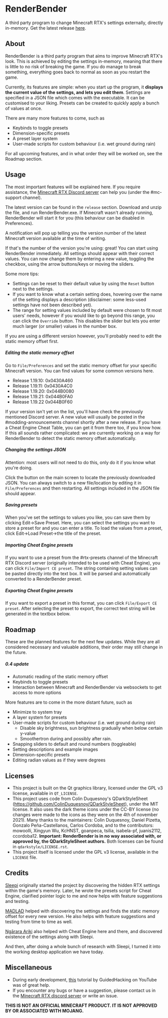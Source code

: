 # RenderBender
A third party program to change Minecraft RTX's settings externally, directly in-memory.
Get the latest release [here](https://github.com/SpeedyCodes/RenderBender/releases).

## About
RenderBender is a third party program that aims to improve Minecraft RTX's look.
This is achieved by editing the settings in-memory, meaning that there is little to no risk of breaking the game.
If you do manage to break something, everything goes back to normal as soon as you restart the game.

Currently, its features are simple: when you start up the program, 
it **displays the current value of the settings, and lets you edit them**.
Settings are specified in a JSON file which comes with the executable. It can be customised to your liking. 
Presets can be created to quickly apply a bunch of values at once.

There are many more features to come, such as
- Keybinds to toggle presets
- Dimension-specific presets
- A preset layer system
- User-made scripts for custom behaviour (i.e. wet ground during rain)

For all upcoming features, and in what order they will be worked on, see the Roadmap section.

## Usage

The most important features will be explained here. If you require assistance, the [Minecraft RTX Discord server](https://discord.gg/R56qgBBA9D) can help you (under the #mc-support channel).

The latest version can be found in the `release` section.
Download and unzip the file, and run RenderBender.exe. If Minecraft wasn't already running, RenderBender will start it for you (this behaviour can be disabled in Preferences).

A notification will pop up telling you the version number of the latest Minecraft version available at the time of writing. 

If that's the number of the version you're using: great! You can start using RenderBender immediately. All settings should appear with their correct values. 
You can now change them by entering a new value, toggling the checkbox, using the arrow buttons/keys or moving the sliders. 

Some more tips:
- Settings can be reset to their default value by using the `Reset` button next to the settings.
- If you want to know what a certain setting does, hovering over the name of the setting displays a description (disclaimer: some less-used settings have not been described yet). 
- The range for setting values included by default were chosen to fit most users' needs, however if you would like to go beyond this range, you can click the `Override` button. This disables the slider but lets you enter much larger (or smaller) values in the number box.

If you are using a different version however, you'll probably need to edit the static memory offset first.
##### Editing the static memory offset
Go to `File/Preferences` and set the static memory offset for your specific Minecraft version. You can find values for some common versions here.
- Release 1.19.10: 0x0430A460
- Release 1.19.11: 0x0430A4C0
- Release 1.19.20: 0x044B0080
- Release 1.19.21: 0x044B0FA0
- Release 1.19.22 0x044B0F60

If your version isn't yet on the list, you'll have check the previously mentioned Discord server. A new value will usually be posted in the #modding-announcements channel shortly after a new release. If you have a Cheat Engine Cheat Table, you can get it from there too, if you know how. 
If this all sounds rather complicated: we are currently working on a way for RenderBender to detect the static memory offset automatically.
##### Changing the settings JSON
Attention: most users will not need to do this, only do it if you know what you're doing.

Click the button on the main screen to locate the previously downloaded JSON. You can always switch to a new file/location by editing it in `File/Preferences` and then restarting.
All settings included in the JSON file should appear. 
##### Saving presets
When you've set the settings to values you like, you can save them by clicking Edit->Save Preset. Here, you can select the settings you want to store a preset for and you can enter a title. To load the values from a preset, click Edit->Load Preset->the title of the preset.

##### Importing Cheat Engine presets
If you want to use a preset from the #rtx-presets channel of the Minecraft RTX Discord server (originally intended to be used with Cheat Engine), you can click `File/Import CE preset`. The string containing setting values can be pasted directly into the text box. It will be parsed and automatically converted to a RenderBender preset.

##### Exporting Cheat Engine presets
If you want to export a preset in this format, you can click `File/Export CE preset`. After selecting the preset to export, the correct text string will be generated in the textbox below.
## Roadmap

These are the planned features for the next few updates. While they are all considered necessary and valuable additions, their order may still change in the future.

##### 0.4 update
- Automatic reading of the static memory offset
- Keybinds to toggle presets
- Interaction between Minecraft and RenderBender via websockets to get access to more options

More features are to come in the more distant future, such as
- Minimize to system tray
- A layer system for presets
- User-made scripts for custom behaviour (i.e. wet ground during rain)
    - Disable sky brightness, sun brightness gradually when below certain y-value
    - Smoothertron during and possibly after rain.
- Snapping sliders to default and round numbers (toggleable)
- Setting descriptions and example images
- Dimension-specific presets
- Editing radian values as if they were degrees
## Licenses

- This project is built on the Qt graphics library, licensed under the GPL v3 license, available in `QT_LICENSE`.
- This project uses code from Colin Duquesnoy's QDarkStyleSheet (https://github.com/ColinDuquesnoy/QDarkStyleSheet), under the MIT license.
It also uses the dark theme icons under the CC-BY license (no changes were made to the icons as they were on the 4th of november 2021). Many thanks to the maintainers: Colin Duquesnoy, Daniel Pizetta, Gonzalo Peña-Castellanos, Carlos Cordoba, and to the contributors: mowoolli, Xingyun Wu, KcHNST, goanpeca, tsilia, isabela-pf, juanis2112, ccordoba12.
**Important: RenderBender is in no way associated with, or approved by, the QDarkStyleSheet authors.**
Both licenses can be found in `qdarkstyle/LICENSE.rst`.
- This project itself is licensed under the GPL v3 license, available in the `LICENSE` file.

## Credits

[Sleepi](https://github.com/bliksemremi) originally started the project by discovering the hidden RTX settings within the game's memory. Later, he wrote the presets script for Cheat Engine, clarified pointer logic to me and now helps with feature suggestions and testing.

[MADLAD](https://github.com/MADLAD3718) helped with discovering the settings and finds the static memory offset for every new version. He also helps with feature suggestions and testing from time to time as well.

[Ngārara Ariki](https://github.com/Tui-Vao) also helped with Cheat Engine here and there, and discovered existence of the settings along with Sleepi.

And then, after doing a whole bunch of research with Sleepi, I turned it into the working desktop application we have today.

## Miscellaneous
- During early development, [this](https://www.youtube.com/watch?v=wiX5LmdD5yk) tutorial by GuidedHacking on YouTube was of great help.
- If you encounter any bugs or have a suggestion, please contact us in the [Minecraft RTX discord server](https://discord.gg/R56qgBBA9D)  or write an issue.

**THIS IS NOT AN OFFICIAL MINECRAFT PRODUCT. IT IS NOT APPROVED BY OR ASSOCIATED WITH MOJANG.**
